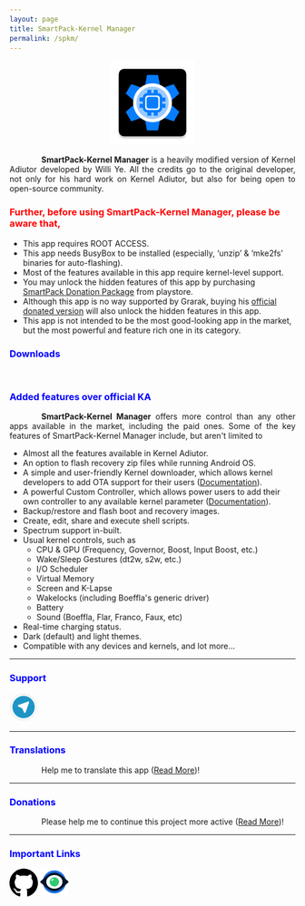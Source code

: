 ```yaml
---
layout: page
title: SmartPack-Kernel Manager
permalink: /spkm/
---
```


<style>
    tab1 { padding-left: 4em; }
</style>

<p style="text-align: center"><img src="https://raw.githubusercontent.com/SmartPack/SmartPack-Kernel-Manager/master/app/src/main/ic_launcher-web.png" alt="" width="150" height="150" /></p>

<p style="text-align: justify"><tab1><strong>SmartPack-Kernel Manager</strong> is a heavily modified version of Kernel Adiutor developed by Willi Ye. All the credits go to the original developer, not only for his hard work on Kernel Adiutor, but also for being open to open-source community.</tab1></p>

<h3 style="color: red">Further, before using SmartPack-Kernel Manager, please be aware that,</h3>

* This app requires ROOT ACCESS.
* This app needs BusyBox to be installed (especially, ‘unzip’ & ‘mke2fs’ binaries for auto-flashing).
* Most of the features available in this app require kernel-level support.
* You may unlock the hidden features of this app by purchasing <a href="https://play.google.com/store/apps/details?id=com.smartpack.donate" target="_blank">SmartPack Donation Package</a> from playstore.
* Although this app is no way supported by Grarak, buying his <a href="https://play.google.com/store/apps/details?id=com.grarak.kerneladiutordonate" target="_blank">official donated version</a> will also unlock the hidden features in this app.
* This app is not intended to be the most good-looking app in the market, but the most powerful and feature rich one in its category.

<h3 style="color: blue">Downloads</h3>

<p><a href="https://play.google.com/store/apps/details?id=com.smartpack.kernelmanager.release" target="_blank"><img src="https://play.google.com/intl/en_us/badges/images/generic/en-play-badge.png" alt="" height="60" /></a> <a href="https://f-droid.org/packages/com.smartpack.kernelmanager" target="_blank"><img src="https://fdroid.gitlab.io/artwork/badge/get-it-on.png" alt="" height="60" /></a> <a href="https://github.com/SmartPack/SmartPack-Kernel-Manager/releases" target="_blank"><img src="https://i.ibb.co/q0mdc4Z/get-it-on-github.png" alt="" height="60" /></a></p>

<h3 style="color: blue">Added features over official KA</h3>

<p style="text-align: justify"><tab1><strong>SmartPack-Kernel Manager</strong> offers more control than any other apps available in the market, including the paid ones. Some of the key features of SmartPack-Kernel Manager include, but aren't limited to</tab1></p>

* Almost all the features available in Kernel Adiutor.
* An option to flash recovery zip files while running Android OS.
* A simple and user-friendly Kernel downloader, which allows kernel developers to add OTA support for their users (<a href="https://smartpack.github.io/kerneldownloads/" target="_self">Documentation</a>).
* A powerful Custom Controller, which allows power users to add their own controller to any available kernel parameter (<a href="https://smartpack.github.io/spkm/customcontrols/" target="_self">Documentation</a>).
* Backup/restore and flash boot and recovery images.
* Create, edit, share and execute shell scripts.
* Spectrum support in-built.
* Usual kernel controls, such as
  * CPU & GPU (Frequency, Governor, Boost, Input Boost, etc.)
  * Wake/Sleep Gestures (dt2w, s2w, etc.)
  * I/O Scheduler
  * Virtual Memory
  * Screen and K-Lapse
  * Wakelocks (including Boeffla's generic driver)
  * Battery
  * Sound (Boeffla, Flar, Franco, Faux, etc)
* Real-time charging status.
* Dark (default) and light themes.
* Compatible with any devices and kernels, and lot more...

<hr>

<h3 style="color: blue">Support</h3>

<a href="https://t.me/smartpack_kmanager" target="_blank"><img src="https://github.com/SmartPack/SmartPack.github.io/blob/master/assets/pic006.png?raw=true" alt="" width="50" height="50" /></a>

<hr>

<h3 style="color: blue">Translations</h3>

<p style="text-align: justify"><tab1>Help me to translate this app (<a href="{{ site.github.url }}/translations/" target="_self">Read More</a>)!</tab1></p>

<hr>

<h3 style="color: blue">Donations</h3>

<p style="text-align: justify"><tab1>Please help me to continue this project more active (<a href="{{ site.github.url }}/donation/" target="_self">Read More</a>)!</tab1></p>

<hr>

<h3 style="color: blue">Important Links</h3>

<p><a href="https://github.com/SmartPack/SmartPack-Kernel-Manager/" target="_blank"><img src="https://github.com/SmartPack/SmartPack.github.io/blob/master/assets/pic002.png?raw=true" alt="" width="50" height="50" /></a> <a href="https://raw.githubusercontent.com/SmartPack/SmartPack-Kernel-Manager/master/change-logs.md" target="_blank"><img src="https://github.com/SmartPack/SmartPack.github.io/blob/master/assets/pic007.png?raw=true" alt="" width="50" height="50" /></a></p>
